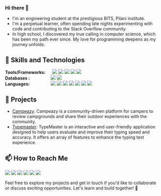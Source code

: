 ### Hi there 👋

<!--
**sak345/sak345** is a ✨ _special_ ✨ repository because its `README.md` (this file) appears on your GitHub profile.

Here are some ideas to get you started:

- 🔭 I’m currently working on ...
- 🌱 I’m currently learning ...
- 👯 I’m looking to collaborate on ...
- 🤔 I’m looking for help with ...
- 💬 Ask me about ...
- 📫 How to reach me: ...
- 😄 Pronouns: ...
- ⚡ Fun fact: ...
-->

- I'm an engineering student at the prestigious BITS, Pilani institute.  
- I'm a perpetual learner, often spending late nights experimenting with code and contributing to the Stack Overflow community.  
- In high school, I discovered my true calling in computer science, which has been my path ever since. My love for programming deepens as my journey unfolds.

## 🔧 Skills and Technologies  
**Tools/Frameworks:** &emsp; <img src="https://img.shields.io/badge/React-20232A?style=for-the-badge&logo=react&logoColor=61DAFB" /> <img src="https://img.shields.io/badge/Node%20js-339933?style=for-the-badge&logo=nodedotjs&logoColor=white" /> <img src="https://img.shields.io/badge/Express%20js-000000?style=for-the-badge&logo=express&logoColor=white" /> <img src="https://img.shields.io/badge/Bootstrap-563D7C?style=for-the-badge&logo=bootstrap&logoColor=white" /> <img src="https://img.shields.io/badge/Bulma-00D1B2?style=for-the-badge&logo=Bulma&logoColor=white" />  
**Databases :** &emsp; &emsp; &emsp; &ensp; <img src="https://img.shields.io/badge/MongoDB-4EA94B?style=for-the-badge&logo=mongodb&logoColor=white" /> <img src="https://img.shields.io/badge/MySQL-005C84?style=for-the-badge&logo=mysql&logoColor=white" />  
**Languages:** &emsp; &emsp; &emsp; &ensp; <img src="https://img.shields.io/badge/JavaScript-323330?style=for-the-badge&logo=javascript&logoColor=F7DF1E" /> <img src="https://img.shields.io/badge/Python-FFD43B?style=for-the-badge&logo=python&logoColor=blue" /> <img src="https://img.shields.io/badge/C%2B%2B-00599C?style=for-the-badge&logo=c%2B%2B&logoColor=white" /> <img src="https://img.shields.io/badge/C-00599C?style=for-the-badge&logo=c&logoColor=white" /> <img src="https://img.shields.io/badge/CSS3-1572B6?style=for-the-badge&logo=css3&logoColor=white" /> <img src="https://img.shields.io/badge/HTML5-E34F26?style=for-the-badge&logo=html5&logoColor=white" /> <img src="https://img.shields.io/badge/LaTeX-47A141?style=for-the-badge&logo=LaTeX&logoColor=white" />



## 🚀 Projects
- [Campeazy](https://github.com/sak345/Campeazy): Campeazy is a community-driven platform for campers to review campgrounds and share their outdoor experiences with the community.
- [Typemaster](https://github.com/sak345/Typemaster): TypeMaster is an interactive and user-friendly application designed to help users evaluate and improve their typing speed and accuracy. It offers an array of features to enhance the typing test experience.

## 📫 How to Reach Me
<a href="mailto:sakshamjbj@gmail.com"><img src="https://img.shields.io/badge/Gmail-D14836?style=for-the-badge&logo=gmail&logoColor=white" /></a>
<a href="https://www.linkedin.com/in/sakshhamjain/"><img src="https://img.shields.io/badge/LinkedIn-0077B5?style=for-the-badge&logo=linkedin&logoColor=white" /></a>
<a href="https://twitter.com/_sak345"><img src="https://img.shields.io/badge/Twitter-1DA1F2?style=for-the-badge&logo=twitter&logoColor=white" /></a>
<a href="https://www.instagram.com/_sakshham._/"><img src="https://img.shields.io/badge/Instagram-E4405F?style=for-the-badge&logo=instagram&logoColor=white" /></a>
<a href="https://www.facebook.com/saksham.jain.357622"><img src="https://img.shields.io/badge/Facebook-1877F2?style=for-the-badge&logo=facebook&logoColor=white" /></a>
<a href="https://stackoverflow.com/users/22194937/sak345"><img src="https://img.shields.io/badge/Stack_Overflow-FE7A16?style=for-the-badge&logo=stack-overflow&logoColor=white" /></a>

Feel free to explore my projects and get in touch if you'd like to collaborate or discuss exciting opportunities. Let's learn and build together! 🌟
